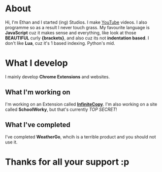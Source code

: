 # About
Hi, I'm Ethan and I started (ing) Studios. I make [YouTube](https://youtube.com/@ai-turtle) videos. I also programme so as a result I never touch grass. My favourite language is **JavaScript** cuz it makes sense and everything, like look at those **BEAUTIFUL** curly **{brackets}**, and also cuz its not **indentation based**. I don't like **Lua**, cuz it's 1 based indexing. Python's mid.

# What I develop
I mainly develop **Chrome Extensions** and websites.

## What I'm working on
I'm working on an Extension called [**InfiniteCopy**](https://github.com/org/ing-Studios-Web-Labs/infinitecopy). I'm also working on a site called **SchoolWorky**, but that's currently *TOP SECRET*!

## What I've completed
I've completed **WeatherGo**, whcih is a terrible product and you should not use it.

# Thanks for all your support :p
